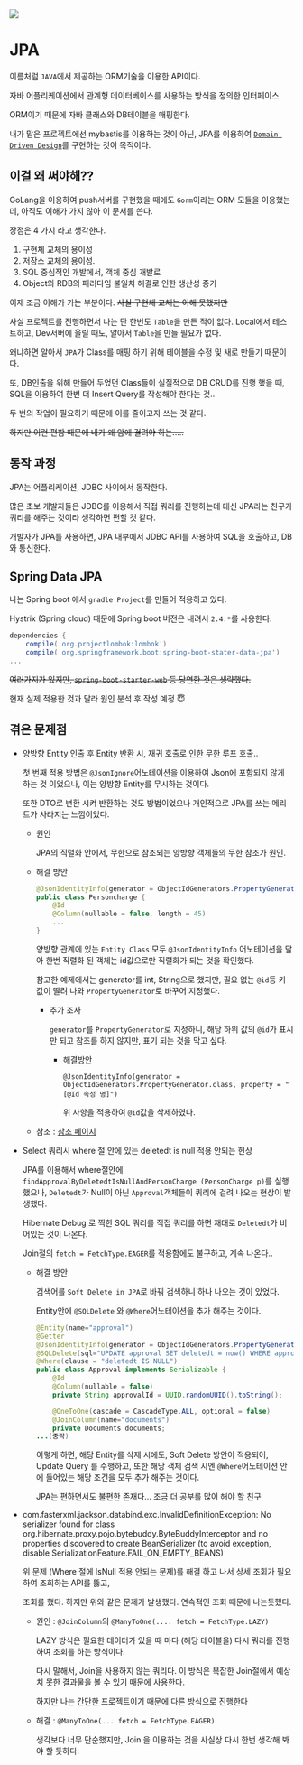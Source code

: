 <img src="https://lh3.googleusercontent.com/proxy/XcfBsYcq_uoWfC8Gkzht2U2bWQqccZ2465tUoGK96Gc9Dzf2Qq9IwhShaXRn3LRldKjRbSnZxYGY2GAmGaRMcTg">

# JPA

이름처럼 `JAVA`에서 제공하는 ORM기술을 이용한 API이다.

자바 어플리케이션에서 관계형 데이터베이스를 사용하는 방식을 정의한 인터페이스

ORM이기 때문에 자바 클래스와 DB테이블을 매핑한다.

내가 맡은 프로젝트에선 mybastis를 이용하는 것이 아닌, JPA를 이용하여 [`Domain Driven Design`](DDD.md)를 구현하는 것이 목적이다.

## 이걸 왜 써야해??

GoLang을 이용하여 push서버를 구현했을 때에도 `Gorm`이라는 ORM 모듈을 이용했는데, 아직도 이해가 가지 않아 이 문서를 쓴다.

장점은 4 가지 라고 생각한다.

1. 구현체 교체의 용이성
2. 저장소 교체의 용이성.
3. SQL 중심적인 개발에서, 객체 중심 개발로
4. Object와 RDB의 패러다임 불일치 해결로 인한 생산성 증가

이제 조금 이해가 가는 부분이다. ~~사실 구현체 교체는 이해 못했지만~~

사실 프로젝트를 진행하면서 나는 단 한번도 `Table`을 만든 적이 없다.
Local에서 테스트하고, Dev서버에 올릴 때도, 알아서 `Table`을 만들 필요가 없다.

왜냐하면 알아서 `JPA`가 Class를 매핑 하기 위해 테이블을 수정 및 새로 만들기 때문이다.

또, DB인출을 위해 만들어 두었던 Class들이 실질적으로 DB CRUD를 진행 했을 때, SQL을 이용하여 한번 더 Insert Query를 작성해야 한다는 것..

두 번의 작업이 필요하기 때문에 이를 줄이고자 쓰는 것 같다.

~~하지만 이런 편함 때문에 내가 왜 암에 걸려야 하는.....~~

## 동작 과정

JPA는 어플리케이션, JDBC 사이에서 동작한다.

많은 초보 개발자들은 JDBC를 이용해서 직접 쿼리를 진행하는데 대신 JPA라는 친구가 쿼리를 해주는 것이라 생각하면 편할 것 같다.

개발자가 JPA를 사용하면, JPA 내부에서 JDBC API를 사용하여 SQL을 호출하고, DB와 통신한다.

## Spring Data JPA

나는 Spring boot 에서 `gradle Project`를 만들어  적용하고 있다.

Hystrix (Spring cloud) 때문에 Spring boot 버전은 내려서 `2.4.*`를 사용한다.

``` gradle
dependencies {
    compile('org.projectlombok:lombok')
    compile('org.springframework.boot:spring-boot-stater-data-jpa')
...
```

~~여러가지가 있지만, `spring-boot-starter-web` 등 당연한 것은 생략했다.~~

현재 실제 적용한 것과 달라 원인 분석 후 작성 예정 :innocent:

## 겪은 문제점

- 양방향 Entity 인출 후 Entity 반환 시, 재귀 호출로 인한 무한 루프 호출..

  첫 번째 적용 방법은 `@JsonIgnore`어노테이션을 이용하여 Json에 포함되지 않게 하는 것 이었으나, 이는 양방향 Entity를 무시하는 것이다. 

  또한 DTO로 변환 시켜 반환하는 것도 방법이었으나
  개인적으로 JPA를 쓰는 메리트가 사라지는 느낌이었다.

  - 원인

    JPA의 직렬화 안에서, 무한으로 참조되는 양방향 객체들의 무한 참조가 원인.

  - 해결 방안

    ``` java
    @JsonIdentityInfo(generator = ObjectIdGenerators.PropertyGenerator.class, property = "personchargeId")
    public class Personcharge {
        @Id
        @Column(nullable = false, length = 45)
        ...
    }
    ```

    양방향 관계에 있는 `Entity Class` 모두 `@JsonIdentityInfo` 어노테이션을 달아 한번 직렬화 된 객체는 id값으로만 직렬화가 되는 것을 확인했다.

    참고한 예제에서는 generator를 int, String으로 했지만, 필요 없는 `@id`등 키 값이 딸려 나와 `PropertyGenerator`로 바꾸어 지정했다.

    - 추가 조사

      `generator`를 `PropertyGenerator`로 지정하니, 해당 하위 값의 `@id`가 표시만 되고 참조를 하지 않지만, 표기 되는 것을 막고 싶다.
      
      - 해결방안
      
        `@JsonIdentityInfo(generator = ObjectIdGenerators.PropertyGenerator.class, property = "[@Id 속성 명]")`
      
        위 사항을 적용하여 `@id`값을 삭제하였다.
  
  - 참조 : [참조 페이지](https://thxwelchs.github.io/JPA%20%EC%96%91%EB%B0%A9%ED%96%A5%20Entity%20%EB%AC%B4%ED%95%9C%20%EC%9E%AC%EA%B7%80%20%EB%AC%B8%EC%A0%9C%20%ED%95%B4%EA%B2%B0/)
  
- Select 쿼리시 where 절 안에 있는 deletedt is null 적용 안되는 현상

  JPA를 이용해서 where절안에 `findApprovalByDeletedtIsNullAndPersonCharge (PersonCharge p)`를 실행했으나,
  `Deletedt`가 Null이 아닌 `Approval`객체들이 쿼리에 걸려 나오는 현상이 발생했다.

  Hibernate Debug 로 찍힌 SQL 쿼리를 직접 쿼리를 하면 재대로 `Deletedt`가 비어있는 것이 나온다.

  Join절의 `fetch = FetchType.EAGER`를 적용함에도 불구하고, 계속 나온다..

  - 해결 방안

    검색어를 `Soft Delete in JPA`로 바꿔 검색하니 하나 나오는 것이 있었다.

    Entity안에 `@SQLDelete` 와 `@Where`어노테이션을 추가 해주는 것이다.

    ``` java
    @Entity(name="approval")
    @Getter
    @JsonIdentityInfo(generator = ObjectIdGenerators.PropertyGenerator.class, property = "approvalId")
    @SQLDelete(sql="UPDATE approval SET deletedt = now() WHERE approval_id = ?")
    @Where(clause = "deletedt IS NULL")
    public class Approval implements Serializable {
        @Id
        @Column(nullable = false)
        private String approvalId = UUID.randomUUID().toString();
    
        @OneToOne(cascade = CascadeType.ALL, optional = false)
        @JoinColumn(name="documents")
        private Documents documents;
    ...(중략)
    ```

    이렇게 하면, 해당 Entity를 삭제 시에도, Soft Delete 방안이 적용되어, Update Query 를 수행하고, 
    또한 해당 객체 검색 시엔 `@Where`어노테이션 안에 들어있는 해당 조건을 모두 추가 해주는 것이다.

    JPA는 편하면서도 불편한 존재다... 조금 더 공부를 많이 해야 할 친구

- com.fasterxml.jackson.databind.exc.InvalidDefinitionException: No serializer found for class org.hibernate.proxy.pojo.bytebuddy.ByteBuddyInterceptor and no properties discovered to create BeanSerializer (to avoid exception, disable SerializationFeature.FAIL_ON_EMPTY_BEANS)

  위 문제 (Where 절에 IsNull 적용 안되는 문제)를 해결 하고 나서 상세 조회가 필요하여 조회하는 API를 뚫고,

  조회를 했다. 하지만 위와 같은 문제가 발생했다. 연속적인 조회 때문에 나는듯했다.

  - 원인 : `@JoinColumn`의 `@ManyToOne(.... fetch = FetchType.LAZY)`

    LAZY 방식은 필요한 데이터가 있을 때 마다 (해당 테이블을) 다시 쿼리를 진행하여 조회를 하는 방식이다.

    다시 말해서, Join을 사용하지 않는 쿼리다. 이 방식은 복잡한 Join절에서 예상치 못한 결과물을 볼 수 있기 때문에 사용한다.

    하지만 나는 간단한 프로젝트이기 때문에 다른 방식으로 진행한다

  - 해결 : `@ManyToOne(... fetch = FetchType.EAGER)`

    생각보다 너무 단순했지만, Join 을 이용하는 것을 사실상 다시 한번 생각해 봐야 할 듯하다.

  


